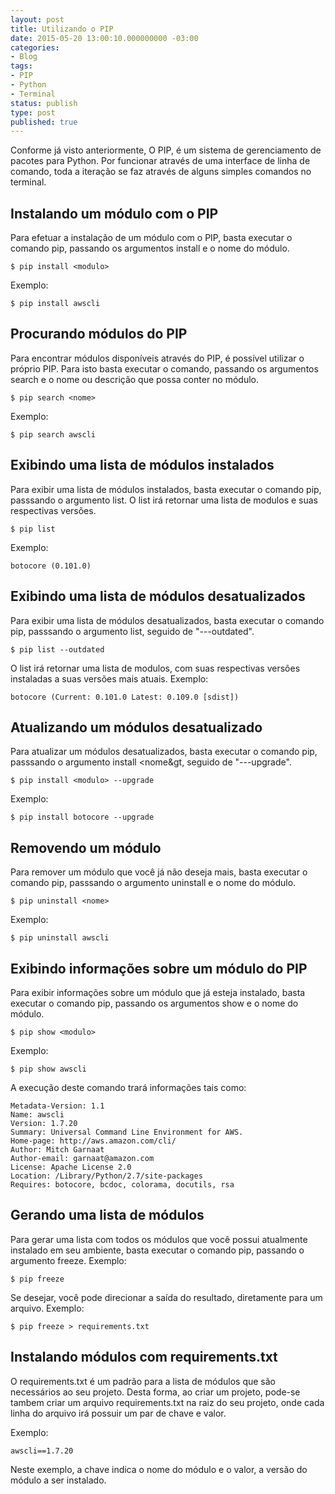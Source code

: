 ```yaml
---
layout: post
title: Utilizando o PIP
date: 2015-05-20 13:00:10.000000000 -03:00
categories:
- Blog
tags:
- PIP
- Python
- Terminal
status: publish
type: post
published: true
---
```


Conforme já visto anteriormente, O PIP, é um sistema de gerenciamento de pacotes para Python.
Por funcionar através de uma interface de linha de comando, toda a iteração se faz através de alguns simples comandos no terminal.

## Instalando um módulo com o PIP

Para efetuar a instalação de um módulo com o PIP, basta executar o comando pip, passando os argumentos install e o nome do módulo.

	$ pip install <modulo>

Exemplo:

	$ pip install awscli

## Procurando módulos do PIP

Para encontrar módulos disponíveis através do PIP, é possível utilizar o próprio PIP.
Para isto basta executar o comando, passando os argumentos search e o nome ou descrição que possa conter no módulo.

	$ pip search <nome>

Exemplo:

	$ pip search awscli

## Exibindo uma lista de módulos instalados

Para exibir uma lista de módulos instalados, basta executar o comando pip, passsando o argumento list.
O list irá retornar uma lista de modulos e suas respectivas versões.

	$ pip list

Exemplo:

	botocore (0.101.0)

## Exibindo uma lista de módulos desatualizados
Para exibir uma lista de módulos desatualizados, basta executar o comando pip, passsando o argumento list, seguido de "---outdated".

	$ pip list --outdated

O list irá retornar uma lista de modulos, com suas respectivas versões instaladas a suas versões mais atuais.
Exemplo:

	botocore (Current: 0.101.0 Latest: 0.109.0 [sdist])

## Atualizando um módulos desatualizado

Para atualizar um módulos desatualizados, basta executar o comando pip, passsando o argumento install <nome&gt, seguido de "---upgrade".

	$ pip install <modulo> --upgrade

Exemplo:

	$ pip install botocore --upgrade

## Removendo um módulo

Para remover um módulo que você já não deseja mais, basta executar o comando pip, passsando o argumento uninstall  e o nome do módulo.

	$ pip uninstall <nome>

Exemplo:

	$ pip uninstall awscli

## Exibindo informações sobre um módulo do PIP
Para exibir informações sobre um módulo que já esteja instalado, basta executar o comando pip, passando os argumentos show e o nome do módulo.

	$ pip show <modulo>

Exemplo:

	$ pip show awscli

A execução deste comando trará informações tais como:

	Metadata-Version: 1.1
	Name: awscli
	Version: 1.7.20
	Summary: Universal Command Line Environment for AWS.
	Home-page: http://aws.amazon.com/cli/
	Author: Mitch Garnaat
	Author-email: garnaat@amazon.com
	License: Apache License 2.0
	Location: /Library/Python/2.7/site-packages
	Requires: botocore, bcdoc, colorama, docutils, rsa

## Gerando uma lista de módulos

Para gerar uma lista com todos os módulos que você possui atualmente instalado em seu ambiente, basta executar o comando pip, passando o argumento freeze.
Exemplo:

	$ pip freeze

Se desejar, você pode direcionar a saída do resultado, diretamente para um arquivo.
Exemplo:

	$ pip freeze > requirements.txt

## Instalando módulos com requirements.txt

O requirements.txt é um padrão para a lista de módulos que são necessários ao seu projeto.
Desta forma, ao criar um projeto, pode-se tambem criar um arquivo requirements.txt na raiz do seu projeto, onde cada linha do arquivo irá possuir um par de chave e valor.

Exemplo:

	awscli==1.7.20

Neste exemplo, a chave indica o nome do módulo e o valor, a versão do módulo a ser instalado.
